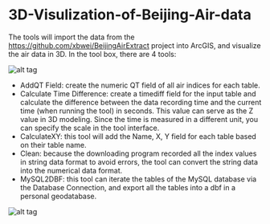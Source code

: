 3D-Visulization-of-Beijing-Air-data
===================================

The tools will import the data from the https://github.com/xbwei/BeijingAirExtract project into ArcGIS, and visualize the air data in 3D.
In the tool box, there are 4 tools:

![alt tag](https://github.com/xbwei/Visualizing-Social-Media-Data/blob/master/Visualize%20Beijing%20Air%20Data/beijingair.jpg)
 
<ul> 
<li>AddQT Field: create the numeric QT field of all air indices for each table.</li>

<li>	Calculate Time Difference: create a timediff field for the input table and calculate the difference between the data recording time and the current time (when running the tool) in seconds. This value can serve as the Z value in 3D modeling. Since the time is measured in a different unit, you can specify the scale in the tool interface.</li>

<li>	CalculateXY: this tool will add the Name, X, Y field for each table based on their table name.</li>

<li>	Clean: because the downloading program recorded all the index values in string data format to avoid errors, the tool can convert the string data into the numerical data format.</li>

<li>	MySQL2DBF: this tool can iterate the tables of the MySQL database via the Database Connection, and export all the tables into a dbf in a personal geodatabase.</li>

</ul>

![alt tag](https://raw.githubusercontent.com/xbwei/3D-Visulization-of-Beijing-Air-data/master/beijingair.jpg)
